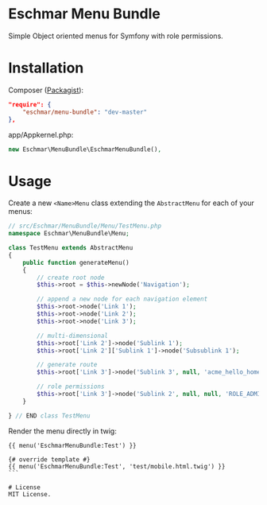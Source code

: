 # Eschmar Menu Bundle
Simple Object oriented menus for Symfony with role permissions.

# Installation
Composer (<a href="https://packagist.org/packages/eschmar/menu-bundle" target="_blank">Packagist</a>):
```json
"require": {
    "eschmar/menu-bundle": "dev-master"
},
```

app/Appkernel.php:
```php
new Eschmar\MenuBundle\EschmarMenuBundle(),
```

# Usage
Create a new ``<Name>Menu`` class extending the ``AbstractMenu`` for each of your menus:

````php
// src/Eschmar/MenuBundle/Menu/TestMenu.php
namespace Eschmar\MenuBundle\Menu;

class TestMenu extends AbstractMenu
{
    public function generateMenu()
    {
        // create root node
        $this->root = $this->newNode('Navigation');

        // append a new node for each navigation element
        $this->root->node('Link 1');
        $this->root->node('Link 2');
        $this->root->node('Link 3');

        // multi-dimensional
        $this->root['Link 2']->node('Sublink 1');
        $this->root['Link 2']['Sublink 1']->node('Subsublink 1');

        // generate route
        $this->root['Link 3']->node('Sublink 3', null, 'acme_hello_homepage');

        // role permissions
        $this->root['Link 3']->node('Sublink 2', null, null, 'ROLE_ADMIN', array());
    }

} // END class TestMenu
````

Render the menu directly in twig:
````Twig
{{ menu('EschmarMenuBundle:Test') }}

{# override template #}
{{ menu('EschmarMenuBundle:Test', 'test/mobile.html.twig') }}
```

# License
MIT License.